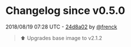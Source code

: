 # Changelog since v0.5.0

2018/08/19 07:28 UTC - [24d8a02](https://github.com/hassio-addons/addon-tasmoadmin/commit/24d8a02f4f9b2671b0df102f1345d646d3d3ae19) by [@frenck](https://github.com/frenck)
> :arrow_up: Upgrades base image to v2.1.2 


